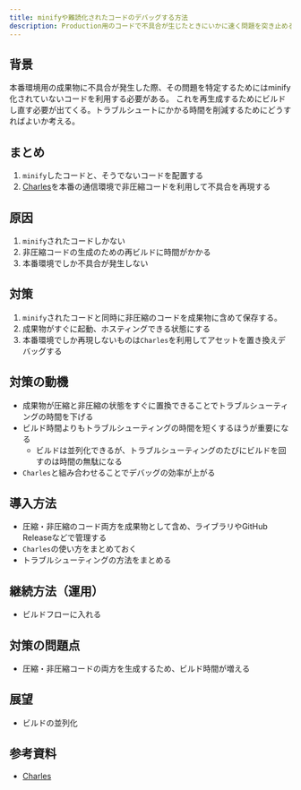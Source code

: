 ```yaml
---
title: minifyや難読化されたコードのデバッグする方法
description: Production用のコードで不具合が生じたときにいかに速く問題を突き止めることができるか。
---
```


## 背景

本番環境用の成果物に不具合が発生した際、その問題を特定するためにはminify化されていないコードを利用する必要がある。
これを再生成するためにビルドし直す必要が出てくる。トラブルシュートにかかる時間を削減するためにどうすればよいか考える。

## まとめ

1. `minify`したコードと、そうでないコードを配置する
2. [Charles](https://www.charlesproxy.com/)を本番の通信環境で非圧縮コードを利用して不具合を再現する

## 原因

1. `minify`されたコードしかない
2. 非圧縮コードの生成のための再ビルドに時間がかかる
3. 本番環境でしか不具合が発生しない

## 対策

1. `minify`されたコードと同時に非圧縮のコードを成果物に含めて保存する。
2. 成果物がすぐに起動、ホスティングできる状態にする
3. 本番環境でしか再現しないものは`Charles`を利用してアセットを置き換えデバッグする

## 対策の動機

* 成果物が圧縮と非圧縮の状態をすぐに置換できることでトラブルシューティングの時間を下げる
* ビルド時間よりもトラブルシューティングの時間を短くするほうが重要になる
  * ビルドは並列化できるが、トラブルシューティングのたびにビルドを回すのは時間の無駄になる
* `Charles`と組み合わせることでデバッグの効率が上がる

## 導入方法

* 圧縮・非圧縮のコード両方を成果物として含め、ライブラリやGitHub Releaseなどで管理する
* `Charles`の使い方をまとめておく
* トラブルシューティングの方法をまとめる

## 継続方法（運用）

* ビルドフローに入れる

## 対策の問題点

* 圧縮・非圧縮コードの両方を生成するため、ビルド時間が増える

## 展望

* ビルドの並列化

## 参考資料

* [Charles](https://www.charlesproxy.com/)
